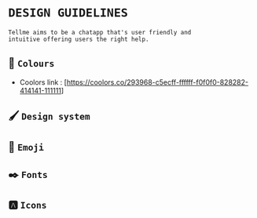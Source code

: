 # `DESIGN GUIDELINES`

    Tellme aims to be a chatapp that's user friendly and 
    intuitive offering users the right help.

## 🎨 `Colours`
- Coolors link : [<https://coolors.co/293968-c5ecff-ffffff-f0f0f0-828282-414141-111111>]
## 🖌️ `Design system`

## 🙂 `Emoji`
## ✒️ `Fonts`
## 🅰️ `Icons`